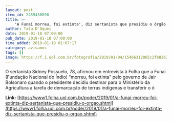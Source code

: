 ```yaml
---
layout: post
item_id: 2459430890
title: >-
    'A Funai morreu, foi extinta', diz sertanista que presidiu o órgão
author: Tatu D'Oquei
date: 2019-01-18 07:00:00
pub_date: 2019-01-18 07:00:00
time_added: 2019-01-19 01:07:17
category: avisamos
tags: []
image: https://f.i.uol.com.br/fotografia/2019/01/04/15466312065c2fb8262cbc1_1546631206_3x2_rt.jpg
---
```


O sertanista Sidney Possuelo, 78, afirmou em entrevista à Folha que a Funai (Fundação Nacional do Índio) “morreu, foi extinta” pelo governo de Jair Bolsonaro quando o presidente decidiu destinar para o Ministério da Agricultura a tarefa de demarcação de terras indígenas e transferir o ó

**Link:** [https://www1.folha.uol.com.br/poder/2019/01/a-funai-morreu-foi-extinta-diz-sertanista-que-presidiu-o-orgao.shtml](https://www1.folha.uol.com.br/poder/2019/01/a-funai-morreu-foi-extinta-diz-sertanista-que-presidiu-o-orgao.shtml)

